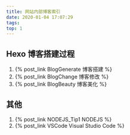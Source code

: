 ```yaml
---
title: 网站内部博客索引
date: 2020-01-04 17:07:29
tags: 
top: 1
---
```

## Hexo 博客搭建过程
1. {% post_link BlogGenerate 博客搭建 %}
2. {% post_link BlogChange 博客修改 %}
3. {% post_link BlogBeauty 博客美化 %}

## 其他
1. {% post_link NODEJS_Tip1 NODEJS %}
2. {% post_link VSCode Visual Studio Code %} 


